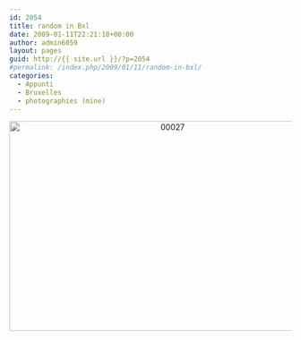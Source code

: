 ```yaml
---
id: 2054
title: random in Bxl
date: 2009-01-11T22:21:18+00:00
author: admin6059
layout: pages
guid: http://{{ site.url }}/?p=2054
#permalink: /index.php/2009/01/11/random-in-bxl/
categories:
  - Appunti
  - Bruxelles
  - photographies (mine)
---
```

<p style="text-align: center;">
  <a href="{{ site.url }}/images/uploads/2009/01/00027-1.jpg"><img class="aligncenter wp-image-2381 size-full" title="00027" src="{{ site.url }}/images/uploads/2009/01/00027-1.jpg" width="567" height="375" srcset="{{ site.url }}/images/uploads/2009/01/00027-1.jpg 567w, {{ site.url }}/images/uploads/2009/01/00027-1-300x198.jpg 300w" sizes="(max-width: 567px) 100vw, 567px" /></a>
</p>